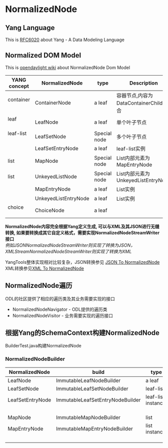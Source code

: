 # NormalizedNode

## Yang Language

This is [RFC6020](https://tools.ietf.org/html/rfc6020) about Yang - A Data Modeling Language

## Normalized DOM Model

This is [opendaylight wiki](https://wiki.opendaylight.org/view/OpenDaylight_Controller:MD-SAL:Design:Normalized_DOM_Model) about NormalizedNode Dom Model


| YANG concept    | NormalizedNode      |type                 | Description                         |
|-----------------|---------------------|---------------------|-------------------------------------|
| container       |ContainerNode        |a leaf               |容器节点,内容为DataContainerChild集合  |
| leaf            |LeafNode             |a leaf               |单个叶子节点                          |
| leaf-list       |LeafSetNode          |Special node         |多个叶子节点                          |
|                 |LeafSetEntryNode     |a leaf               |leaf-list实例                        |
| list            |MapNode              |Special node         |List内部元素为MapEntryNode            |
| list            |UnkeyedListNode      |Special node         |List内部元素为UnkeyedListEntryNode    |
|                 |MapEntryNode         |a leaf               |List实例                             |
|                 |UnkeyedListEntryNode |a leaf               |List实例                             |
| choice          |ChoiceNode           |a leaf               ||

**NormalizedNode内容完全根据Yang定义生成, 可以与XML及其JSON进行无缝转换, 如果要转换成其它自定义格式，需要实现NormalizedNodeStreamWriter接口**  
*例如JSONNormalizedNodeStreamWriter则实现了转换为JSON， XMLStreamNormalizedNodeStreamWriter则实现了转换为XML*  

YangTools整体实现相对比较复杂，JSON转换参见 [JSON To NormalizedNode](https://github.com/opendaylight/yangtools/tree/master/yang/yang-data-codec-gson)  XML转换参见[XML To NormalizedNode](https://github.com/opendaylight/yangtools/tree/master/yang/yang-data-codec-xml)



## NormalizedNode遍历
ODL的社区提供了相应的遍历类及其业务需要实现的接口

- NormalizedNodeNavigator - ODL提供的遍历类
- NormalizedNodeVisitor - 业务需要实现的遍历接口

## 根据Yang的SchemaContext构建NormalizedNode

BuilderTest.java构建NormalizedNode

### NormalizedNodeBuilder

| NormalizedNode     | build                             |type                 | Description                  |
|--------------------|-----------------------------------|---------------------|------------------------------|
| LeafNode           |ImmutableLeafNodeBuilder           |a leaf               |                              |
| LeafSetNode        |ImmutableLeafSetNodeBuilder        |leaf-list            |                              |
| LeafSetEntryNode   |ImmutableLeafSetEntryNodeBuilder   |leaf-list instance   |NodeWithValue作为Identifier   |
| MapNode            |ImmutableMapNodeBuilder            |list                 |                              |
| MapEntryNode       |ImmutableMapEntryNodeBuilder       |list instance        |NodeIdentifierWithPredicates作为Identifier |
